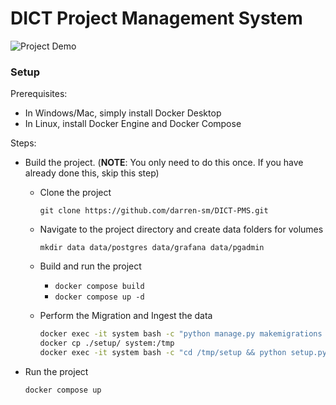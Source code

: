 # DICT Project Management System

![Project Demo](docs/demo.gif)

### Setup

Prerequisites:

- In Windows/Mac, simply install Docker Desktop
- In Linux, install Docker Engine and Docker Compose

Steps:

- Build the project. (**NOTE**: You only need to do this once. If you have already done this, skip this step)

  - Clone the project

    `git clone https://github.com/darren-sm/DICT-PMS.git`

  - Navigate to the project directory and create data folders for volumes

    `mkdir data data/postgres data/grafana data/pgadmin`

  - Build and run the project

    - `docker compose build`
    - `docker compose up -d`

  - Perform the Migration and Ingest the data

    ```bash
    docker exec -it system bash -c "python manage.py makemigrations myapp && python manage.py migrate myapp" 
    docker cp ./setup/ system:/tmp
    docker exec -it system bash -c "cd /tmp/setup && python setup.py"
    ```

- Run the project

  `docker compose up`
